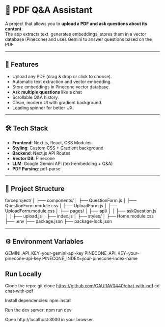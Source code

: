 # 📄 PDF Q&A Assistant

A project that allows you to **upload a PDF and ask questions about its content**.  
The app extracts text, generates embeddings, stores them in a vector database (Pinecone) and uses Gemini to answer questions based on the PDF.

---

## 🚀 Features
- Upload any PDF (drag & drop or click to choose).
- Automatic text extraction and vector embedding.
- Store embeddings in Pinecone vector database.
- Ask **multiple questions** like a chat
- Scrollable Q&A history.
- Clean, modern UI with gradient background.
- Loading spinner for better UX.

---

## 🛠️ Tech Stack
- **Frontend**: Next.js, React, CSS Modules  
- **Styling**: Custom CSS + Gradient background  
- **Backend**: Next.js API Routes  
- **Vector DB**: Pinecone
- **LLM**: Google Gemini API (text-embedding + Q&A)  
- **PDF Parsing**: pdf-parse  

---

## 📂 Project Structure
forceproject/
│
├── components/
│ ├── QuestionForm.js
│ ├── QuestionForm.module.css
│ ├── UploadForm.js
│ ├── UploadForm.module.css
│
├── pages/
│ ├── api/
│ │ ├── askQuestion.js
│ │ ├── upload.js
│ ├── index.js
│
├── styles/
│ ├── Home.module.css
├── .env
├── package.json
├── package-lock.json



---

## ⚙️ Environment Variables

GEMINI_API_KEY=your-gemini-api-key
PINECONE_API_KEY=your-pinecone-api-key
PINECONE_INDEX=your-pinecone-index-name

## Run Locally

Clone the repo:
git clone https://github.com/GAURAV0440/chat-with-pdf
cd chat-with-pdf


Install dependencies:
npm install


Run the dev server:
npm run dev


Open http://localhost:3000
 in your browser.